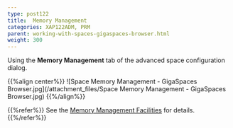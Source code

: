```yaml
---
type: post122
title:  Memory Management
categories: XAP122ADM, PRM
parent: working-with-spaces-gigaspaces-browser.html
weight: 300
---
```


 Using the **Memory Management** tab of the advanced space configuration dialog.

{{%align center%}}
![Space Memory Management - GigaSpaces Browser.jpg](/attachment_files/Space Memory Management - GigaSpaces Browser.jpg)
{{%/align%}}

{{%refer%}}
See the [Memory Management Facilities](./memory-management-facilities.html) for details.
{{%/refer%}}
